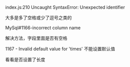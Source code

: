 index.js:210 Uncaught SyntaxError: Unexpected identifier

大多是多了空格或少了逗号之类的



MySql#1166-incorrect column name

解决方法，字段里面是否有空格

1167 - Invalid default value for 'times'  不能设置默认值

看看是否设置了长度



